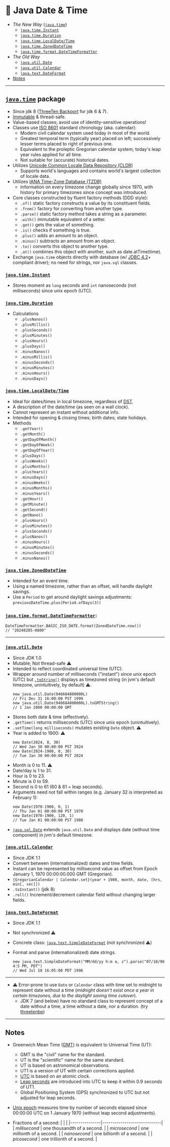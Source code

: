 📆 Java Date & Time
===================

* _The New Way_ ([`java.time`](README.md#javatime-package))
    - [`java.time.Instant`](README.md#javatimeInstant)
    - [`java.time.Duration`](README.md#javatimeDuration)
    - [`java.time.LocalDate/Time`](README.md#javatimeLocalDateTime)
    - [`java.time.ZonedDateTime`](README.md#javatimeZonedDateTime)
    - [`java.time.format.DateTimeFormatter`](README.md#javatimeformatDateTimeFormatter)
* _The Old Way_
    - [`java.util.Date`](README.md#javautilDate)
    - [`java.util.Calendar`](README.md#javautilCalendar)
    - [`java.text.DateFormat`](README.md#javatextDateFormat)
* [_Notes_](README.md#Notes)
    
---


[`java.time`](https://docs.oracle.com/javase/8/docs/api/java/time/package-summary.html) package
-------------

- Since jdk 8 ([ThreeTen Backport](https://www.threeten.org/threetenbp/) for jdk 6 & 7).
- [Immutable](https://docs.oracle.com/javase/tutorial/essential/concurrency/immutable.html) & thread-safe.
- Value-based classes; avoid use of identity-sensitive operations!
- Classes use [ISO 8601](https://en.wikipedia.org/wiki/ISO_8601) standard chronology (aka. calendar):
    - Modern civil calendar system used today in most of the world.
    - Greatest temporal term (typically year) placed on left; successively lesser terms placed to right of previous one.
    - Equivalent to the proleptic Gregorian calendar system; today's leap year rules applied for all time.
    - Not suitable for (accurate) historical dates.
- Utilizes [Unicode Common Locale Data Repository (CLDR)](https://cldr.unicode.org/)
    - Supports world's languages and contains world's largest collection of locale data.
- Utilizes [IANA Time-Zone Database (TZDB)](http://www.iana.org/time-zones)
    - Information on every timezone change globally since 1970, with history for primary timezones since concept was introduced.
- Core classes constructed by fluent factory methods (DDD style):
    - `.of()` static factory constructs a value by its constituent fields.
    - `.from()` factory for converting from another type.
    - `.parse()` static factory method takes a string as a parameter.
    - `.with()` immutable equivalent of a setter.
    - `.get()` gets the value of something.
    - `.is()` checks if something is true.
    - `.plus()` adds an amount to an object.
    - `.minus()` subtracts an amount from an object.
    - `.to()` converts this object to another type.
    - `.at()` combines this object with another, such as date.atTime(time).
- Exchange `java.time` objects directly with database (w/ [JDBC 4.2](https://download.oracle.com/otn-pub/jcp/jdbc-4_2-mrel2-eval-spec/jdbc4.2-fr-spec.pdf)+ compliant driver); no need for strings, nor `java.sql` classes.


### [`java.time.Instant`](https://docs.oracle.com/javase/8/docs/api/java/time/Instant.html)
- Stores moment as `long` seconds and `int` nanoseconds (not milliseconds) since unix epoch (UTC).


### [`java.time.Duration`](https://docs.oracle.com/javase/8/docs/api/java/time/Duration.html)
- Calculations
    - `.plusNanos()`
    - `.plusMillis()`
    - `.plusSeconds()`
    - `.plusMinutes()`
    - `.plusHours()`
    - `.plusDays()`
    - `.minusNanos()`
    - `.minusMillis()`
    - `.minusSeconds()`
    - `.minusMinutes()`
    - `.minusHours()`
    - `.minusDays()`


### [`java.time.LocalDate/Time`](https://docs.oracle.com/javase/8/docs/api/java/time/LocalDateTime.html)
- Ideal for dates/times in local timezone, regardless of [DST](https://en.wikipedia.org/wiki/Daylight_saving_time).
- A description of the date/time (as seen on a wall clock).
- Cannot represent an instant without additional info.
- Intended for opening & closing times; birth dates; state holidays.
- Methods
    - `.getYear()`
    - `.getMonth()`
    - `.getDayOfMonth()`
    - `.getDayOfWeek()`
    - `.getDayOfYear()`
    - `.plusDays()`
    - `.plusWeeks()`
    - `.plusMonths()`
    - `.plusYears()`
    - `.minusDays()`
    - `.minusWeeks()`
    - `.minusMonths()`
    - `.minusYears()`
    - `.getHour()`
    - `.getMinute()`
    - `.getSecond()`
    - `.getNano()`
    - `.plusHours()`
    - `.plusMinutes()`
    - `.plusSeconds()`
    - `.plusNanos()`
    - `.minusHours()`
    - `.minusMinutes()`
    - `.minusSeconds()`
    - `.minusNanos()`


### [`java.time.ZonedDateTime`](https://docs.oracle.com/javase/8/docs/api/java/time/ZonedDateTime.html)
- Intended for an event time.
- Using a named timezone, rather than an offset, will handle daylight savings.
- Use a `Period` to get around daylight savings adjustments:  
  `previousDateTime.plus(Period.ofDays(3))`


### [`java.time.format.DateTimeFormatter`](https://docs.oracle.com/javase/8/docs/api/java/time/format/DateTimeFormatter.html):

    DateTimeFormatter.BASIC_ISO_DATE.format(ZonedDateTime.now())
    // "20240205-0800"

---


### [`java.util.Date`](https://docs.oracle.com/javase/8/docs/api/java/util/Date.html)
- Since JDK 1.0
- Mutable; Not thread-safe ⚠️
- Intended to reflect coordinated universal time (UTC).
- Wrapper around number of milliseconds ("instant") since unix epoch (UTC) but [`.toString()`](https://docs.oracle.com/javase/8/docs/api/java/util/Date.html#toString--) displays as timezoned string (in jvm's default timezone, unintuitively, by default) ⚠️.
    ```
    new java.util.Date(946684800000L)
    // Fri Dec 31 16:00:00 PST 1999
    new java.util.Date(946684800000L).toGMTString()
    // 1 Jan 2000 00:00:00 GMT
    ```
- Stores both date & time (effectively).
- `.getTime()` returns milliseconds (UTC) since unix epoch (unintuitively).
- `.setTime(long milliseconds)` mutates existing `Date` object. ⚠️
- Year is added to 1900: ⚠️
    ```
    new Date(2024, 0, 30)
    // Wed Jan 30 00:00:00 PST 3924
    new Date(2024-1900, 0, 30)
    // Tue Jan 30 00:00:00 PST 2024
    ```
- Month is 0 to 11. ⚠️
- Date/day is 1 to 31.
- Hour is 0 to 23.
- Minute is 0 to 59.
- Second is 0 to 61 (60 & 61 = leap seconds).
- Arguments need not fall within ranges (e.g. January 32 is interpreted as February 1):
    ```
    new Date(1970-1900, 0, 1)
    // Thu Jan 01 00:00:00 PST 1970
    new Date(1970-1900, 120, 1)
    // Tue Jan 01 00:00:00 PST 1980
    ```
- [`java.sql.Date`](https://docs.oracle.com/javase/8/docs/api/java/sql/Date.html) extends `java.util.Date` and displays date (without time component) in jvm's default timezone.


### [`java.util.Calendar`](https://docs.oracle.com/javase/8/docs/api/java/util/Calendar.html)
- Since JDK 1.1
- Convert between (internationalized) dates and time fields.
- Instant can be represented by millisecond value as offset from Epoch January 1, 1970 00:00:00.000 GMT (Gregorian).
- `{GregorianCalendar | Calendar.set}(year + 1900, month, date, [hrs, min[, sec]])`
- `.toInstant()`  (jdk 8)
- `.roll()`  Increment/decrement calendar field without changing larger fields.


### [`java.text.DateFormat`](https://docs.oracle.com/javase/8/docs/api/java/text/DateFormat.html)
- Since JDK 1.1
- Not synchronized ⚠️
- Concrete class: [`java.text.SimpleDateFormat`](https://docs.oracle.com/javase/8/docs/api/java/text/SimpleDateFormat.html) (not synchronized ⚠️)
- Format and parse (internationalized) date strings.

      new java.text.SimpleDateFormat("MM/dd/yy h:m a, z").parse("07/10/96 4:5 PM, PDT")
      // Wed Jul 10 16:05:00 PDT 1996

---

* ⚠️ Error-prone to use `Date` or `Calendar` class with time set to midnight to represent date without a time (_midnight doesn't exist once a year in certain timezones, due to the daylight saving time cutover_).
    - JDK 7 (and below) have no standard class to represent concept of a date without a time, a time without a date, nor a duration. (try [threetenbp](https://www.threeten.org/threetenbp/))

---


Notes
-----

* Greenwich Mean Time ([GMT](https://en.wikipedia.org/wiki/Greenwich_Mean_Time)) is equivalent to Universal Time (UT):
    - GMT is the "civil" name for the standard.
    - UT is the "scientific" name for the same standard.
    - UT is based on astronomical observations.
    - UT1 is a version of UT with certain corrections applied.
    - [UTC](https://en.wikipedia.org/wiki/Coordinated_Universal_Time) is based on an atomic clock.
    - [Leap seconds](https://en.wikipedia.org/wiki/Leap_second) are introduced into UTC to keep it within 0.9 seconds of UT1.
    - Global Positioning System (GPS) synchronized to UTC but not adjusted for leap seconds.

* [Unix epoch](https://en.wikipedia.org/wiki/Unix_time) measures time by number of seconds elapsed since 00:00:00 UTC on 1 January 1970 (without leap second adjustments).

* Fractions of a second:
    |               |                             |
    |---------------|-----------------------------|
    | _millisecond_ | one thousandth of a second. |
    | _microsecond_ | one millionth of a second.  |
    | _nanosecond_  | one billionth of a second.  |
    | _picosecond_  | one trillionth of a second. |
